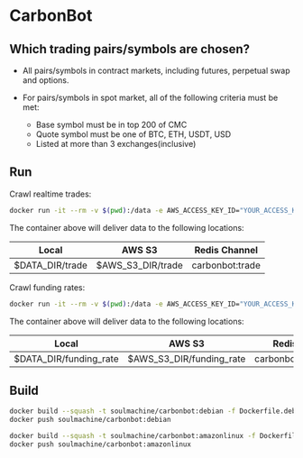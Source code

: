 # CarbonBot

## Which trading pairs/symbols are chosen?

-   All pairs/symbols in contract markets, including futures, perpetual swap and options.
-   For pairs/symbols in spot market, all of the following criteria must be met:

    -   Base symbol must be in top 200 of CMC
    -   Quote symbol must be one of BTC, ETH, USDT, USD
    -   Listed at more than 3 exchanges(inclusive)

## Run

Crawl realtime trades:

```bash
docker run -it --rm -v $(pwd):/data -e AWS_ACCESS_KEY_ID="YOUR_ACCESS_KEY" -e AWS_SECRET_ACCESS_KEY="YOUR_SECRET_KEY" -e AWS_S3_DIR="s3://YOUR_BUCKET/path" -e REDIS_URL="redis://host-ip:6379" -e PARSER=true -u "$(id -u):$(id -g)" soulmachine/carbonbot:debian pm2-runtime start pm2.trade.config.js
```

The container above will deliver data to the following locations:

| Local           | AWS S3            | Redis Channel   |
| --------------- | ----------------- | --------------- |
| $DATA_DIR/trade | $AWS_S3_DIR/trade | carbonbot:trade |

Crawl funding rates:

```bash
docker run -it --rm -v $(pwd):/data -e AWS_ACCESS_KEY_ID="YOUR_ACCESS_KEY" -e AWS_SECRET_ACCESS_KEY="YOUR_SECRET_KEY" -e AWS_S3_DIR="s3://YOUR_BUCKET/path" -e REDIS_URL="redis://host-ip:6379" -e PARSER=true -u "$(id -u):$(id -g)" soulmachine/carbonbot:debian pm2-runtime start pm2.funding_rate.config.js
```

The container above will deliver data to the following locations:

| Local                  | AWS S3                   | Redis Channel          |
| ---------------------- | ------------------------ | ---------------------- |
| $DATA_DIR/funding_rate | $AWS_S3_DIR/funding_rate | carbonbot:funding_rate |

## Build

```bash
docker build --squash -t soulmachine/carbonbot:debian -f Dockerfile.debian .
docker push soulmachine/carbonbot:debian

docker build --squash -t soulmachine/carbonbot:amazonlinux -f Dockerfile.amazonlinux .
docker push soulmachine/carbonbot:amazonlinux
```
